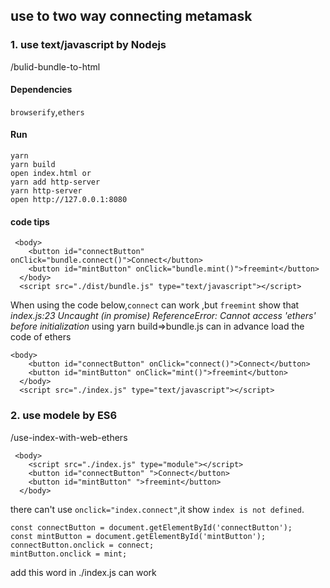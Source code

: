 ## use to two way connecting metamask

### 1. use text/javascript by Nodejs

/bulid-bundle-to-html

#### Dependencies

`browserify`,`ethers`

#### Run

```
yarn
yarn build
open index.html or
yarn add http-server
yarn http-server
open http://127.0.0.1:8080
```

#### code tips

```
 <body>
    <button id="connectButton" onClick="bundle.connect()">Connect</button>
    <button id="mintButton" onClick="bundle.mint()">freemint</button>
  </body>
  <script src="./dist/bundle.js" type="text/javascript"></script>
```

When using the code below,`connect` can work ,but `freemint` show that _index.js:23 Uncaught (in promise) ReferenceError: Cannot access 'ethers' before initialization_
using yarn build=>bundle.js can in advance load the code of ethers

```
<body>
    <button id="connectButton" onClick="connect()">Connect</button>
    <button id="mintButton" onClick="mint()">freemint</button>
  </body>
  <script src="./index.js" type="text/javascript"></script>
```

### 2. use modele by ES6

/use-index-with-web-ethers

```
 <body>
    <script src="./index.js" type="module"></script>
    <button id="connectButton" ">Connect</button>
    <button id="mintButton" ">freemint</button>
  </body>
```

there can't use `onclick="index.connect"`,it show `index is not defined`.

```
const connectButton = document.getElementById('connectButton');
const mintButton = document.getElementById('mintButton');
connectButton.onclick = connect;
mintButton.onclick = mint;
```

add this word in ./index.js can work
